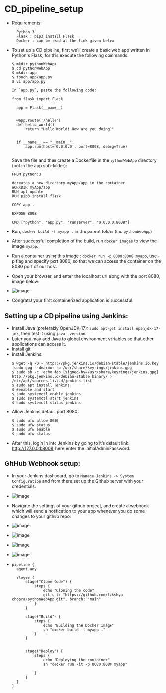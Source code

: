 # CD_pipeline_setup
- Requirements:
  ```
    Python 3 
    Flask : pip3 install Flask
    Docker : can be read at the link given below
  ```
- To set up a CD pipeline, first we'll create a basic web app written in Python's Flask, for this execute the following commands:
  ```
  $ mkdir pythonWebApp
  $ cd pythonWebApp
  $ mkdir app
  $ touch app/app.py
  $ vi app/app.py
  ```
  
  ```
  In `app.py`, paste the following code:
   
  from flask import Flask
    
    app = Flask(__name__)
    
    
    @app.route('/hello')
    def hello_world():
        return "Hello World! How are you doing?"
    
    
    if __name__ == "__main__":
        app.run(host='0.0.0.0', port=8008, debug=True)
 
    ```
  Save the file and then create a Dockerfile in the `pythonWebApp` directory (not in the app sub-folder):
  ```
  FROM python:3

  #creates a new directory myApp/app in the container
  WORKDIR myApp/app
  RUN apt update
  RUN pip3 install flask
  
  COPY app .
  
  EXPOSE 8008
  
  CMD ["python", "app.py", "runserver", "0.0.0.0:8008"]

  ```
- Run, `docker build -t myapp .` in the parent folder (i.e. `pythonWebApp`)
- After successful completion of the build, run `docker images` to view the image `myapp`.
- Run a container using this image : `docker run -p 8008:8008 myapp`, use -p flag and specify port 8080, so that we can access the container on the 8080 port of our host.
- Open your browser, and enter the localhost url along with the port 8080, image below:
- ![image](https://github.com/lakshya-chopra/CD_pipeline_setup/assets/77010972/c0ca9d9b-f4cb-4d7a-a2ef-4cdb4b22399e)
- Congrats! your first containerized application is successful.

## Setting up a CD pipeline using Jenkins:
- Install Java (preferably OpenJDK-17):
  `sudo apt-get install openjdk-17-jdk`, then
  test it using `java -version`.
- Later you may add Java to global environment variables so that other applications can access it.
- Install git
- Install Jenkins:
    ```
    $ wget -q -O - https://pkg.jenkins.io/debian-stable/jenkins.io.key |sudo gpg --dearmor -o /usr/share/keyrings/jenkins.gpg
    $ sudo sh -c 'echo deb [signed-by=/usr/share/keyrings/jenkins.gpg] http://pkg.jenkins.io/debian-stable binary/ > /etc/apt/sources.list.d/jenkins.list'
    $ sudo apt install jenkins
    $ #enable and start
    $ sudo systemctl enable jenkins
    $ sudo systemctl start jenkins
    $ sudo systemctl status jenkins
    ```
- Allow Jenkins default port 8080:
  ```
  $ sudo ufw allow 8080
  $ sudo ufw status
  $ sudo ufw enable
  $ sudo ufw status
  ```
- After this, login in into Jenkins by going to it’s default link: http://127.0.0.1:8008, here enter the initialAdminPassword.

## GitHub Webhook setup:
-  In your Jenkins dashboard, go to `Manage Jenkins -> System Configuration` and from there set up the Github server with your credentials:
- ![image](https://github.com/lakshya-chopra/CD_pipeline_setup/assets/77010972/a97e68dd-868d-441d-8589-094bae0278b5)

- Navigate the settings of your github project, and create a webhook which will send a notification to your app whenever you do some changes to your github repo:
- ![image](https://github.com/lakshya-chopra/CD_pipeline_setup/assets/77010972/84edf10b-6fbd-4d03-9be0-adb8542ec9e6)

- ![image](https://github.com/lakshya-chopra/CD_pipeline_setup/assets/77010972/2ffc188c-3687-41b5-8f82-e8adf8c5bb49)
- ![image](https://github.com/lakshya-chopra/CD_pipeline_setup/assets/77010972/8c0491ae-cab0-49e3-a05a-4e161ab0b5b9)
- ![image](https://github.com/lakshya-chopra/CD_pipeline_setup/assets/77010972/e571636f-92f4-478c-9fbb-89dd3d72caca)
- ```
  pipeline {
    agent any

    stages {
        stage("Clone Code") {
            steps {
                echo "Cloning the code"
                git url: "https://github.com/lakshya-chopra/pythonWebApp.git", branch: "main"
            }
        }

        stage("Build") {
            steps {
                echo "Building the Docker image"
                sh "docker build -t myapp ."
            }
        }


        stage("Deploy") {
            steps {
                echo "Deploying the container"
                sh "docker run -it -p 8080:8080 myapp"
                
            }
        }
    }
  }
```




